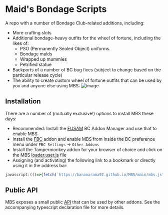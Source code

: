 # Maid's Bondage Scripts
A repo with a number of Bondage Club-related additions, including:
* More crafting slots
* Additional bondage-heavy outfits for the wheel of fortune, including the likes of:
  * PSO (Permanently Sealed Object) uniforms
  * Bondage maids
  * Wrapped up mummies
  * Petrified statue
* Backports of a number of BC bug fixes (subject to change based on the particular release cycle)
* The ability to create custom wheel of fortune outfits that can be used by you and anyone else using MBS:
![image](docs/config_button.png)

## Installation
There are a number of (mutually exclusive!) options to install MBS these days:
* Recommended: Install the [FUSAM](https://sidiousious.gitlab.io/bc-addon-loader/) BC Addon Manager and use that to enable MBS
* Install the [FBC](https://sidiousious.gitlab.io/bce/) addon and enable MBS from inside the BC preference menu under `FBC Settings` -> `Other Addons`
* Install the Tampermonkey addon for your browser of choice and click on the MBS [loader.user.js](https://github.com/bananarama92/MBS/raw/main/src/loader.user.js) file
* Assigning (and activating) the following link to a bookmark or directly using it in the address bar:

```js
javascript:(()=>{fetch(`https://bananarama92.github.io/MBS/main/mbs.js?_=${Date.now()}`).then(r=>r.text()).then(r=>eval(r));})();
```

## Public API
MBS exposes a small public [API](api#readme) that can be used by other addons. See the accompanying typescript declaration file for more details.
